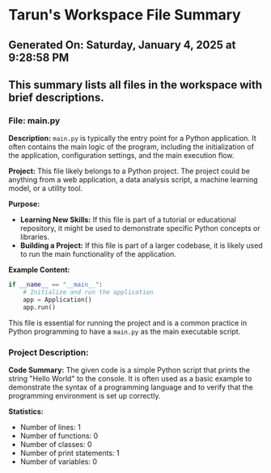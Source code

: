 # Tarun's Workspace File Summary
## Generated On: Saturday, January 4, 2025 at 9:28:58 PM
This summary lists all files in the workspace with brief descriptions.
---
### File: main.py

**Description:**
`main.py` is typically the entry point for a Python application. It often contains the main logic of the program, including the initialization of the application, configuration settings, and the main execution flow.

**Project:**
This file likely belongs to a Python project. The project could be anything from a web application, a data analysis script, a machine learning model, or a utility tool.

**Purpose:**
- **Learning New Skills:** If this file is part of a tutorial or educational repository, it might be used to demonstrate specific Python concepts or libraries.
- **Building a Project:** If this file is part of a larger codebase, it is likely used to run the main functionality of the application.

**Example Content:**
```python
if __name__ == "__main__":
    # Initialize and run the application
    app = Application()
    app.run()
```

This file is essential for running the project and is a common practice in Python programming to have a `main.py` as the main executable script. 
### Project Description:
 **Code Summary:**
The given code is a simple Python script that prints the string "Hello World" to the console. It is often used as a basic example to demonstrate the syntax of a programming language and to verify that the programming environment is set up correctly.

**Statistics:**
- Number of lines: 1
- Number of functions: 0
- Number of classes: 0
- Number of print statements: 1
- Number of variables: 0

